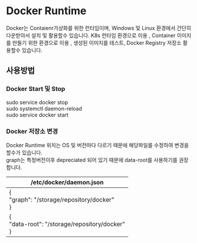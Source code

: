 # Docker Runtime
Docker는 Contaienr가상화를 위한 런타임이며, Windows 및 Linux 환경에서 간단히 다운받아서 설치 및 활용할수 있습니다.
K8s 런타임 환경으로 이용 , Container 이미지를 만들기 위한 환경으로 이용 , 생성된 이미지를 테스트, Docker Registry 저장소  활용할수 있습니다.  

## 사용방법
### Docker Start 및 Stop
sudo service docker stop\
sudo systemctl daemon-reload\
sudo service docker start	

### Docker 저장소 변경
Docker Runtime 위치는 OS 및 버전마다 다르기 때문에 해당파일를 수정하여 변경을 할수가 있습니다.\
graph는 특정버전이후 depreciated 되어 있기 때문에  data-root를 사용하기를 권장합니다.

|/etc/docker/daemon.json|
|---|
|{<br />"graph": "/storage/repository/docker" <br />}|
|{<br />"data-root": "/storage/repository/docker" <br />}|
